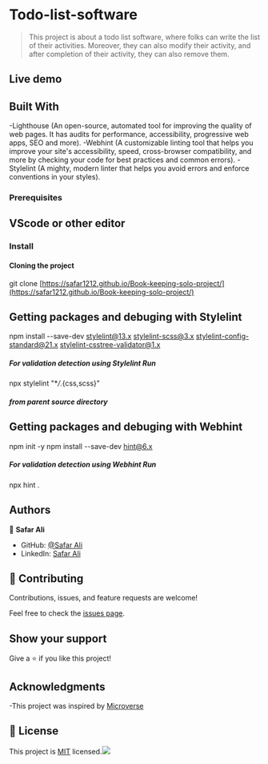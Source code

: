 # Todo-list-software

> This project is about a todo list software, where folks can write the list of their activities. Moreover, they can also modify their activity, and after completion of their activity, they can also remove them.

## Live demo

<!-- The website was build using Github Pages: [Live Version](https://safar1212.github.io/Book-keeping-solo-project/) -->

## Built With

-Lighthouse (An open-source, automated tool for improving the quality of web pages. It has audits for performance, accessibility, progressive web apps, SEO and more).
-Webhint (A customizable linting tool that helps you improve your site's accessibility, speed, cross-browser compatibility, and more by checking your code for best practices and common errors).
-Stylelint (A mighty, modern linter that helps you avoid errors and enforce conventions in your styles).

### Prerequisites

## VScode or other editor

### Install

#### Cloning the project



git clone [https://safar1212.github.io/Book-keeping-solo-project/](https://safar1212.github.io/Book-keeping-solo-project/) <Your-Build-Directory>

## Getting packages and debuging with Stylelint

npm install --save-dev stylelint@13.x stylelint-scss@3.x stylelint-config-standard@21.x stylelint-csstree-validator@1.x

##### For validation detection using Stylelint Run

npx stylelint "\*_/_.{css,scss}"

##### from parent source directory

## Getting packages and debuging with Webhint

npm init -y
npm install --save-dev hint@6.x

##### For validation detection using Webhint Run

npx hint .

## Authors

👤 **Safar Ali**

- GitHub: [@Safar Ali](https://github.com/safar1212)
- LinkedIn: [Safar Ali](https://www.linkedin.com/in/safar-ali999/)


## 🤝 Contributing

Contributions, issues, and feature requests are welcome!

Feel free to check the [issues page](https://github.com/safar1212/Book-keeping-solo-project/issues).

## Show your support

Give a ⭐️ if you like this project!

## Acknowledgments

-This project was inspired by [Microverse](https://safar1212.github.io/Book-keeping-solo-project/)

## 📝 License

This project is [MIT](./MIT.md) licensed.![](https://img.shields.io/badge/Microverse-blueviolet)
